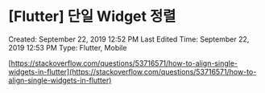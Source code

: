 # [Flutter] 단일 Widget 정렬

Created: September 22, 2019 12:52 PM
Last Edited Time: September 22, 2019 12:53 PM
Type: Flutter, Mobile

[https://stackoverflow.com/questions/53716571/how-to-align-single-widgets-in-flutter](https://stackoverflow.com/questions/53716571/how-to-align-single-widgets-in-flutter)